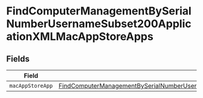# FindComputerManagementBySerialNumberUsernameSubset200ApplicationXMLMacAppStoreApps


## Fields

| Field                                                                                                                                                                                                                           | Type                                                                                                                                                                                                                            | Required                                                                                                                                                                                                                        | Description                                                                                                                                                                                                                     |
| ------------------------------------------------------------------------------------------------------------------------------------------------------------------------------------------------------------------------------- | ------------------------------------------------------------------------------------------------------------------------------------------------------------------------------------------------------------------------------- | ------------------------------------------------------------------------------------------------------------------------------------------------------------------------------------------------------------------------------- | ------------------------------------------------------------------------------------------------------------------------------------------------------------------------------------------------------------------------------- |
| `macAppStoreApp`                                                                                                                                                                                                                | [FindComputerManagementBySerialNumberUsernameSubset200ApplicationXMLMacAppStoreAppsMacAppStoreApp](../../models/operations/findcomputermanagementbyserialnumberusernamesubset200applicationxmlmacappstoreappsmacappstoreapp.md) | :heavy_minus_sign:                                                                                                                                                                                                              | N/A                                                                                                                                                                                                                             |